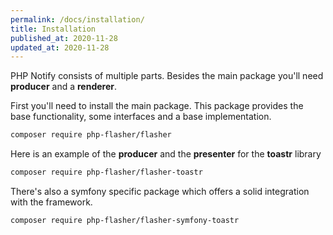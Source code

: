 ```yaml
---
permalink: /docs/installation/
title: Installation
published_at: 2020-11-28
updated_at: 2020-11-28
---
```


PHP Notify consists of multiple parts. Besides the main package you'll need __producer__ and a __renderer__.

First you'll need to install the main package. This package provides the base functionality, some interfaces and a base implementation.

```bash
composer require php-flasher/flasher
```

Here is an example of the __producer__ and the __presenter__ for the **toastr** library

```bash
composer require php-flasher/flasher-toastr
```

There's also a symfony specific package which offers a solid integration with the framework.

```bash
composer require php-flasher/flasher-symfony-toastr
```
